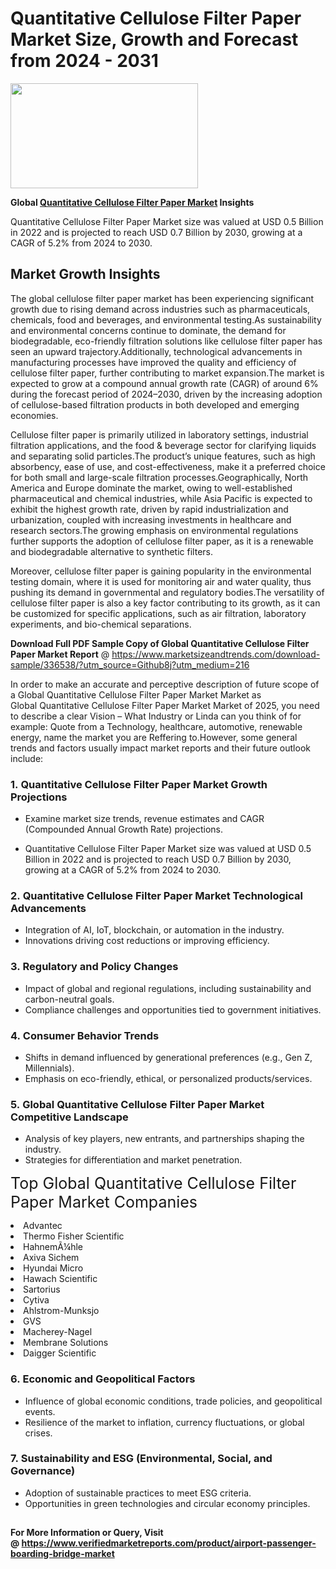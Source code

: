 <H1>Quantitative Cellulose Filter Paper Market Size, Growth and Forecast from 2024 - 2031</H1><img class="aligncenter size-medium wp-image-584254" src="https://thirdeyenews.in/wp-content/uploads/2024/09/Global-Market-Research-300x168.jpeg" alt="" width="300" height="168" /><p><strong>Global&nbsp;<a href="https://www.marketsizeandtrends.com/download-sample/336538/?utm_source=Github8j?utm_medium=216">Quantitative Cellulose Filter Paper Market</a> Insights</strong></p><p>Quantitative Cellulose Filter Paper Market size was valued at USD 0.5 Billion in 2022 and is projected to reach USD 0.7 Billion by 2030, growing at a CAGR of 5.2% from 2024 to 2030.</p><p><h2>Market Growth Insights</h2> <p>The global cellulose filter paper market has been experiencing significant growth due to rising demand across industries such as pharmaceuticals, chemicals, food and beverages, and environmental testing.As sustainability and environmental concerns continue to dominate, the demand for biodegradable, eco-friendly filtration solutions like cellulose filter paper has seen an upward trajectory.Additionally, technological advancements in manufacturing processes have improved the quality and efficiency of cellulose filter paper, further contributing to market expansion.The market is expected to grow at a compound annual growth rate (CAGR) of around 6% during the forecast period of 2024–2030, driven by the increasing adoption of cellulose-based filtration products in both developed and emerging economies.</p> <p>Cellulose filter paper is primarily utilized in laboratory settings, industrial filtration applications, and the food & beverage sector for clarifying liquids and separating solid particles.The product’s unique features, such as high absorbency, ease of use, and cost-effectiveness, make it a preferred choice for both small and large-scale filtration processes.Geographically, North America and Europe dominate the market, owing to well-established pharmaceutical and chemical industries, while Asia Pacific is expected to exhibit the highest growth rate, driven by rapid industrialization and urbanization, coupled with increasing investments in healthcare and research sectors.The growing emphasis on environmental regulations further supports the adoption of cellulose filter paper, as it is a renewable and biodegradable alternative to synthetic filters.<p>Moreover, cellulose filter paper is gaining popularity in the environmental testing domain, where it is used for monitoring air and water quality, thus pushing its demand in governmental and regulatory bodies.The versatility of cellulose filter paper is also a key factor contributing to its growth, as it can be customized for specific applications, such as air filtration, laboratory experiments, and bio-chemical separations.</p> <p><span class=""><strong>Download Full PDF Sample Copy of Global Quantitative Cellulose Filter Paper Market Report</strong> @ <a href="https://www.marketsizeandtrends.com/download-sample/336538/?utm_source=Github8j?utm_medium=216" target="_blank">https://www.marketsizeandtrends.com/download-sample/336538/?utm_source=Github8j?utm_medium=216</a></span></p><p>In order to make an accurate and perceptive description of future scope of a Global&nbsp;Quantitative Cellulose Filter Paper Market Market as Global&nbsp;Quantitative Cellulose Filter Paper Market Market of 2025, you need to describe a clear Vision &ndash; What Industry or Linda can you think of for example: Quote from a Technology, healthcare, automotive, renewable energy, name the market you are Reffering to.However, some general trends and factors usually impact market reports and their future outlook include:</p><h3>1.&nbsp;<strong>Quantitative Cellulose Filter Paper Market Growth Projections</strong></h3><ul><li>Examine market size trends, revenue estimates and CAGR (Compounded Annual Growth Rate) projections.</li><li><p>Quantitative Cellulose Filter Paper Market size was valued at USD 0.5 Billion in 2022 and is projected to reach USD 0.7 Billion by 2030, growing at a CAGR of 5.2% from 2024 to 2030.</p></li></ul><h3>2.&nbsp;<strong>Quantitative Cellulose Filter Paper Market Technological Advancements</strong></h3><ul><li>Integration of AI, IoT, blockchain, or automation in the industry.</li><li>Innovations driving cost reductions or improving efficiency.</li></ul><h3>3.&nbsp;<strong>Regulatory and Policy Changes</strong></h3><ul><li>Impact of global and regional regulations, including sustainability and carbon-neutral goals.</li><li>Compliance challenges and opportunities tied to government initiatives.</li></ul><h3>4.&nbsp;<strong>Consumer Behavior Trends</strong></h3><ul><li>Shifts in demand influenced by generational preferences (e.g., Gen Z, Millennials).</li><li>Emphasis on eco-friendly, ethical, or personalized products/services.</li></ul><h3>5.&nbsp;<strong>Global Quantitative Cellulose Filter Paper Market Competitive Landscape</strong></h3><ul><li>Analysis of key players, new entrants, and partnerships shaping the industry.</li><li>Strategies for differentiation and market penetration.</li></ul><p data-pm-slice="1 1 []"><span style="color: inherit; font-family: inherit; font-size: 25px;">Top Global Quantitative Cellulose Filter Paper Market Companies</span></p><div class="" data-test-id=""><p><li>Advantec</li><li> Thermo Fisher Scientific</li><li> HahnemÃ¼hle</li><li> Axiva Sichem</li><li> Hyundai Micro</li><li> Hawach Scientific</li><li> Sartorius</li><li> Cytiva</li><li> Ahlstrom-Munksjo</li><li> GVS</li><li> Macherey-Nagel</li><li> Membrane Solutions</li><li> Daigger Scientific</li></p></div><h3>6.&nbsp;<strong>Economic and Geopolitical Factors</strong></h3><ul><li>Influence of global economic conditions, trade policies, and geopolitical events.</li><li>Resilience of the market to inflation, currency fluctuations, or global crises.</li></ul><h3>7.&nbsp;<strong>Sustainability and ESG (Environmental, Social, and Governance)</strong></h3><ul><li>Adoption of sustainable practices to meet ESG criteria.</li><li>Opportunities in green technologies and circular economy principles.</li></ul><h2><strong style="font-size: 14px;">For More Information or Query, Visit @&nbsp;</strong><a style="background-color: #ffffff; font-size: 14px;" href="https://www.marketsizeandtrends.com/report/quantitative-cellulose-filter-paper-market/" target="_blank">https://www.verifiedmarketreports.com/product/airport-passenger-boarding-bridge-market</a></h2>